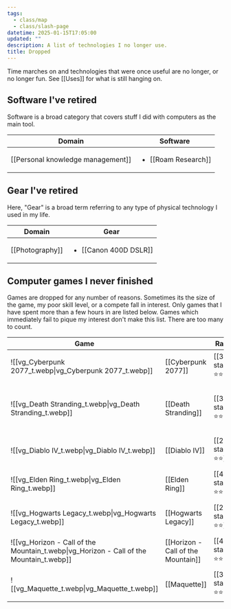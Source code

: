 ```yaml
---
tags:
  - class/map
  - class/slash-page
datetime: 2025-01-15T17:05:00
updated: ""
description: A list of technologies I no longer use.
title: Dropped
---
```

Time marches on and technologies that were once useful are no longer, or no longer fun. See [[Uses]] for what is still hanging on.

## Software I've retired
Software is a broad category that covers stuff I did with computers as the main tool.
<!-- QueryToSerialize: table without id row.key as Domain, rows.file.link as Software from #class/software and #status/dropped  flatten domain as singledomain sort file.name asc group by singledomain sort row.key asc -->
<!-- SerializedQuery: table without id row.key as Domain, rows.file.link as Software from #class/software and #status/dropped  flatten domain as singledomain sort file.name asc group by singledomain sort row.key asc -->

| Domain                                                                           | Software                                                            |
| -------------------------------------------------------------------------------- | ------------------------------------------------------------------- |
| [[Personal knowledge management]] | <ul><li>[[Roam Research]]</li></ul> |
<!-- SerializedQuery END -->

## Gear I've retired
Here, "Gear" is a broad term referring to any type of physical technology I used in my life.
<!-- QueryToSerialize: table without id row.key as Domain, rows.file.link as Gear from #class/gear and #status/dropped  flatten domain as singledomain sort file.name asc group by singledomain sort row.key asc -->
<!-- SerializedQuery: table without id row.key as Domain, rows.file.link as Gear from #class/gear and #status/dropped  flatten domain as singledomain sort file.name asc group by singledomain sort row.key asc -->

| Domain                                       | Gear                                                                    |
| -------------------------------------------- | ----------------------------------------------------------------------- |
| [[Photography]] | <ul><li>[[Canon 400D DSLR]]</li></ul> |
<!-- SerializedQuery END -->

## Computer games I never finished
Games are dropped for any number of reasons. Sometimes its the size of the game, my poor skill level, or a compete fall in interest. Only games that I have spent more than a few hours in are listed below. Games which immediately fail to pique my interest don't make this list. There are too many to count.

<!-- QueryToSerialize: table without id embed(link(thumbnail)) as "Game", file.link as "", rating as Rating, platform as Platform from #class/video-game and #status/dropped sort file.name -->
<!-- SerializedQuery: table without id embed(link(thumbnail)) as "Game", file.link as "", rating as Rating, platform as Platform from #class/video-game and #status/dropped sort file.name -->

| Game                                                                                                         |                                                                                    | Rating                               | Platform                                                                                                                      |
| ------------------------------------------------------------------------------------------------------------ | ---------------------------------------------------------------------------------- | ------------------------------------ | ----------------------------------------------------------------------------------------------------------------------------- |
| ![[vg_Cyberpunk 2077_t.webp\|vg_Cyberpunk 2077_t.webp]]                                 | [[Cyberpunk 2077]]                                 | [[3-star\|⭐️⭐️⭐️]]   | <ul><li>[[PlayStation 5]]</li></ul>                                                           |
| ![[vg_Death Stranding_t.webp\|vg_Death Stranding_t.webp]]                               | [[Death Stranding]]                               | [[3-star\|⭐️⭐️⭐️]]   | <ul><li>[[PlayStation 4]]</li><li>[[PlayStation 5]]</li></ul> |
| ![[vg_Diablo IV_t.webp\|vg_Diablo IV_t.webp]]                                           | [[Diablo IV]]                                           | [[2-star\|⭐️⭐️]]     | <ul><li>[[PlayStation 5]]</li></ul>                                                           |
| ![[vg_Elden Ring_t.webp\|vg_Elden Ring_t.webp]]                                         | [[Elden Ring]]                                         | [[4-star\|⭐️⭐️⭐️⭐️]] | <ul><li>[[PlayStation 5]]</li></ul>                                                           |
| ![[vg_Hogwarts Legacy_t.webp\|vg_Hogwarts Legacy_t.webp]]                               | [[Hogwarts Legacy]]                               | [[2-star\|⭐️⭐️]]     | <ul><li>[[PlayStation 5]]</li></ul>                                                           |
| ![[vg_Horizon - Call of the Mountain_t.webp\|vg_Horizon - Call of the Mountain_t.webp]] | [[Horizon - Call of the Mountain]] | [[4-star\|⭐️⭐️⭐️⭐️]] | <ul><li>[[PlayStation VR2]]</li></ul>                                                       |
| ![[vg_Maquette_t.webp\|vg_Maquette_t.webp]]                                             | [[Maquette]]                                             | [[3-star\|⭐️⭐️⭐️]]   | <ul><li>[[PlayStation 5]]</li></ul>                                                           |
<!-- SerializedQuery END -->
